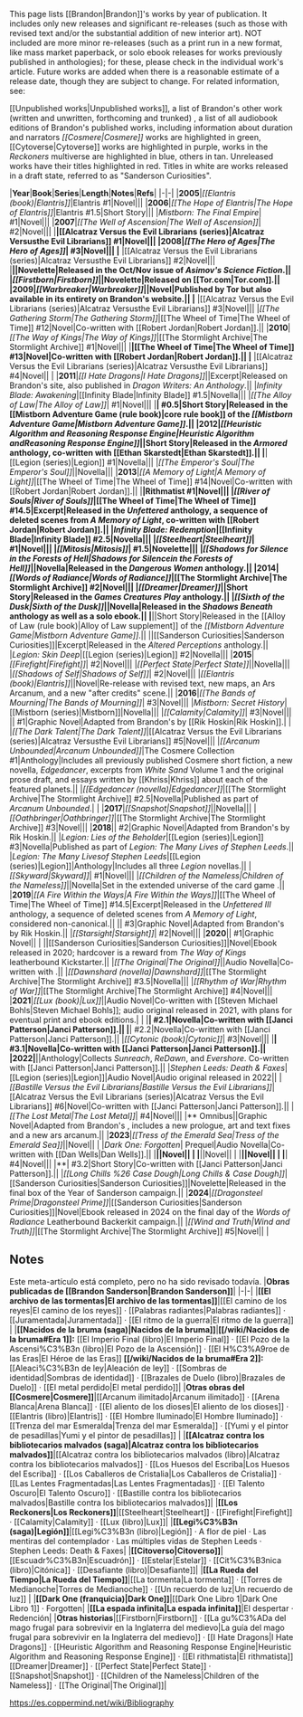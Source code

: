 This page lists [[Brandon\|Brandon]]'s works by year of publication. It includes only new releases and significant re-releases (such as those with revised text and/or the substantial addition of new interior art). NOT included are more minor re-releases (such as a print run in a new format, like mass market paperback, or solo ebook releases for works previously published in anthologies); for these, please check in the individual work's article. Future works are added when there is a reasonable estimate of a release date, though they are subject to change.
For related information, see:

[[Unpublished works\|Unpublished works]], a list of Brandon's other work (written and unwritten, forthcoming and trunked)
, a list of all audiobook editions of Brandon's published works, including information about duration and narrators
*[[Cosmere\|Cosmere]]* works are highlighted in green, [[Cytoverse\|Cytoverse]] works are highlighted in purple, works in the *Reckoners* multiverse are highlighted in blue, others in tan. Unreleased works have their titles highlighted in red. Titles in white are works released in a draft state, referred to as "Sanderson Curiosities".

|**Year**|**Book**|**Series**|**Length**|**Notes**|**Refs**|
|-|-|
|**2005**|*[[Elantris (book)\|Elantris]]*|Elantris #1|Novel|||
|**2006**|*[[The Hope of Elantris\|The Hope of Elantris]]*|Elantris #1.5|Short Story|||
|*Mistborn: The Final Empire*| #1|Novel|||
|**2007**|*[[The Well of Ascension\|The Well of Ascension]]*| #2|Novel|||
|**|[[Alcatraz Versus the Evil Librarians (series)\|Alcatraz Versusthe Evil Librarians]] #1|Novel|||
|**2008**|*[[The Hero of Ages\|The Hero of Ages]]*| #3|Novel|||
|** |[[Alcatraz Versus the Evil Librarians (series)\|Alcatraz Versusthe Evil Librarians]] #2|Novel|||
|**||Novelette|Released in the Oct/Nov issue of *Asimov's Science Fiction*.||
|*[[Firstborn\|Firstborn]]*||Novelette|Released on [[Tor.com\|Tor.com]].||
|**2009**|*[[Warbreaker\|Warbreaker]]*||Novel|Published by Tor but also available in its entirety on Brandon's website.||
|** |[[Alcatraz Versus the Evil Librarians (series)\|Alcatraz Versusthe Evil Librarians]] #3|Novel|||
|*[[The Gathering Storm\|The Gathering Storm]]*|[[The Wheel of Time\|The Wheel of Time]] #12|Novel|Co-written with [[Robert Jordan\|Robert Jordan]].||
|**2010**|*[[The Way of Kings\|The Way of Kings]]*|[[The Stormlight Archive\|The Stormlight Archive]] #1|Novel|||
|**|[[The Wheel of Time\|The Wheel of Time]] #13|Novel|Co-written with [[Robert Jordan\|Robert Jordan]].||
|** |[[Alcatraz Versus the Evil Librarians (series)\|Alcatraz Versusthe Evil Librarians]] #4|Novel|| |
|**2011**|*[[I Hate Dragons\|I Hate Dragons]]*||Excerpt|Released on Brandon's site, also published in *Dragon Writers: An Anthology*.||
|*Infinity Blade: Awakening*|[[Infinity Blade\|Infinity Blade]] #1.5|Novella|||
|*[[The Alloy of Law\|The Alloy of Law]]*| #1|Novel|||
|**| #0.5|Short Story|Released in the [[Mistborn Adventure Game (rule book)\|core rule book]] of the *[[Mistborn Adventure Game\|Mistborn Adventure Game]]*.||
|**2012**|*[[Heuristic Algorithm and Reasoning Response Engine\|Heuristic Algorithm andReasoning Response Engine]]*||Short Story|Released in the *Armored* anthology, co-written with [[Ethan Skarstedt\|Ethan Skarstedt]].||
|**|[[Legion (series)\|Legion]] #1|Novella|||
|*[[The Emperor's Soul\|The Emperor's Soul]]*||Novella|||
|**2013**|*[[A Memory of Light\|A Memory of Light]]*|[[The Wheel of Time\|The Wheel of Time]] #14|Novel|Co-written with [[Robert Jordan\|Robert Jordan]].||
|**|Rithmatist #1|Novel|||
|*[[River of Souls\|River of Souls]]*|[[The Wheel of Time\|The Wheel of Time]] #14.5|Excerpt|Released in the *Unfettered* anthology, a sequence of deleted scenes from *A Memory of Light*, co-written with [[Robert Jordan\|Robert Jordan]].||
|*Infinity Blade: Redemption*|[[Infinity Blade\|Infinity Blade]] #2.5|Novella|||
|*[[Steelheart\|Steelheart]]*| #1|Novel|||
|*[[Mitosis\|Mitosis]]*| #1.5|Novelette|||
|*[[Shadows for Silence in the Forests of Hell\|Shadows for Silencein the Forests of Hell]]*||Novella|Released in the *Dangerous Women* anthology.||
|**2014**|*[[Words of Radiance\|Words of Radiance]]*|[[The Stormlight Archive\|The Stormlight Archive]] #2|Novel|||
|*[[Dreamer\|Dreamer]]*||Short Story|Released in the *Games Creatures Play* anthology.||
|*[[Sixth of the Dusk\|Sixth of the Dusk]]*||Novella|Released in the *Shadows Beneath* anthology as well as a solo ebook.||
|**||Short Story|Released in the [[Alloy of Law (rule book)\|Alloy of Law supplement]] of the *[[Mistborn Adventure Game\|Mistborn Adventure Game]]*.||
||[[Sanderson Curiosities\|Sanderson Curiosities]]|Excerpt|Released in the *Altered Perceptions* anthology.||
|*Legion: Skin Deep*|[[Legion (series)\|Legion]] #2|Novella|||
|**2015**|*[[Firefight\|Firefight]]*| #2|Novel|||
|*[[Perfect State\|Perfect State]]*||Novella|||
|*[[Shadows of Self\|Shadows of Self]]*| #2|Novel|||
|*[[Elantris (book)\|Elantris]]*||Novel|Re-release with revised text, new maps, an Ars Arcanum, and a new "after credits" scene.||
|**2016**|*[[The Bands of Mourning\|The Bands of Mourning]]*| #3|Novel|||
|*Mistborn: Secret History*|[[Mistborn (series)\|Mistborn]]|Novella|||
|*[[Calamity\|Calamity]]*| #3|Novel|||
|| #1|Graphic Novel|Adapted from Brandon's  by [[Rik Hoskin\|Rik Hoskin]].| |
|*[[The Dark Talent\|The Dark Talent]]*|[[Alcatraz Versus the Evil Librarians (series)\|Alcatraz Versusthe Evil Librarians]] #5|Novel|||
|*[[Arcanum Unbounded\|Arcanum Unbounded]]*|The Cosmere Collection #1|Anthology|Includes all previously published Cosmere short fiction, a new novella, *Edgedancer*, excerpts from *White Sand* Volume 1 and the original prose draft, and essays written by [[Khriss\|Khriss]] about each of the featured planets.||
|*[[Edgedancer (novella)\|Edgedancer]]*|[[The Stormlight Archive\|The Stormlight Archive]] #2.5|Novella|Published as part of *Arcanum Unbounded*.| |
|**2017**|*[[Snapshot\|Snapshot]]*||Novella|||
|*[[Oathbringer\|Oathbringer]]*|[[The Stormlight Archive\|The Stormlight Archive]] #3|Novel|||
|**2018**|| #2|Graphic Novel|Adapted from Brandon's  by Rik Hoskin.||
|*Legion: Lies of the Beholder*|[[Legion (series)\|Legion]] #3|Novella|Published as part of *Legion: The Many Lives of Stephen Leeds*.||
|*Legion: The Many Livesof Stephen Leeds*|[[Legion (series)\|Legion]]|Anthology|Includes all three *Legion* novellas.||
|*[[Skyward\|Skyward]]*| #1|Novel|||
|*[[Children of the Nameless\|Children of the Nameless]]*||Novella|Set in the extended universe of the card game .||
|**2019**|*[[A Fire Within the Ways\|A Fire Within the Ways]]*|[[The Wheel of Time\|The Wheel of Time]] #14.5|Excerpt|Released in the *Unfettered III* anthology, a sequence of deleted scenes from *A Memory of Light*, considered non-canonical.||
|| #3|Graphic Novel|Adapted from Brandon's  by Rik Hoskin.||
|*[[Starsight\|Starsight]]*| #2|Novel|||
|**2020**|| #1|Graphic Novel|| |
||[[Sanderson Curiosities\|Sanderson Curiosities]]|Novel|Ebook released in 2020; hardcover is a reward from *The Way of Kings* leatherbound Kickstarter.||
|*[[The Original\|The Original]]*||Audio Novella|Co-written with .||
|*[[Dawnshard (novella)\|Dawnshard]]*|[[The Stormlight Archive\|The Stormlight Archive]] #3.5|Novella|||
|*[[Rhythm of War\|Rhythm of War]]*|[[The Stormlight Archive\|The Stormlight Archive]] #4|Novel|||
|**2021**|*[[Lux (book)\|Lux]]*||Audio Novel|Co-written with [[Steven Michael Bohls\|Steven Michael Bohls]]; audio original released in 2021, with plans for eventual print and ebook editions.| |
|**| #2.1|Novella|Co-written with [[Janci Patterson\|Janci Patterson]].||
|**| #2.2|Novella|Co-written with [[Janci Patterson\|Janci Patterson]].||
|*[[Cytonic (book)\|Cytonic]]*| #3|Novel|||
|**| #3.1|Novella|Co-written with [[Janci Patterson\|Janci Patterson]].||
|**2022**|**||Anthology|Collects *Sunreach*, *ReDawn*, and *Evershore*. Co-written with [[Janci Patterson\|Janci Patterson]].||
|*Stephen Leeds: Death & Faxes*|[[Legion (series)\|Legion]]|Audio Novel|Audio original released in 2022||
|*[[Bastille Versus the Evil Librarians\|Bastille Versus the Evil Librarians]]*|[[Alcatraz Versus the Evil Librarians (series)\|Alcatraz Versus the Evil Librarians]] #6|Novel|Co-written with [[Janci Patterson\|Janci Patterson]].||
|*[[The Lost Metal\|The Lost Metal]]*| #4|Novel|||
|** Omnibus||Graphic Novel|Adapted from Brandon's , includes a new prologue, art and text fixes and a new ars arcanum.||
|**2023**|*[[Tress of the Emerald Sea\|Tress of the Emerald Sea]]*||Novel|| |
|*Dark One: Forgotten*| Prequel|Audio Novella|Co-written with [[Dan Wells\|Dan Wells]].||
|**||Novel|| |
|**||Novel|| |
|**||Novel|| |
|**| #4|Novel|||
|**| #3.2|Short Story|Co-written with [[Janci Patterson\|Janci Patterson]].||
|*[[Long Chills %26 Case Dough\|Long Chills & Case Dough]]*|[[Sanderson Curiosities\|Sanderson Curiosities]]|Novelette|Released in the final box of the Year of Sanderson campaign.||
|**2024**|*[[Dragonsteel Prime\|Dragonsteel Prime]]*|[[Sanderson Curiosities\|Sanderson Curiosities]]|Novel|Ebook released in 2024 on the final day of the *Words of Radiance* Leatherbound Backerkit campaign.||
|*[[Wind and Truth\|Wind and Truth]]*|[[The Stormlight Archive\|The Stormlight Archive]] #5|Novel|| |

## Notes



Este meta-artículo está completo, pero no ha sido revisado todavía.
|**Obras publicadas de [[Brandon Sanderson\|Brandon Sanderson]]**|
|-|-|
|**[[El archivo de las tormentas\|El archivo de las tormentas]]**|[[El camino de los reyes\|El camino de los reyes]] · [[Palabras radiantes\|Palabras radiantes]] · [[Juramentada\|Juramentada]] · [[El ritmo de la guerra\|El ritmo de la guerra]] |
|**[[Nacidos de la bruma (saga)\|Nacidos de la bruma]]**|**[[/wiki/Nacidos de la bruma#Era 1]]:** [[El Imperio Final (libro)\|El Imperio Final]] · [[El Pozo de la Ascensi%C3%B3n (libro)\|El Pozo de la Ascensión]] · [[El H%C3%A9roe de las Eras\|El Héroe de las Eras]] **[[/wiki/Nacidos de la bruma#Era 2]]:** [[Aleaci%C3%B3n de ley\|Aleación de ley]] · [[Sombras de identidad\|Sombras de identidad]] · [[Brazales de Duelo (libro)\|Brazales de Duelo]] · [[El metal perdido\|El metal perdido]]|
|**Otras obras del [[Cosmere\|Cosmere]]**|[[Arcanum ilimitado\|Arcanum ilimitado]] · [[Arena Blanca\|Arena Blanca]] · [[El aliento de los dioses\|El aliento de los dioses]] · [[Elantris (libro)\|Elantris]] · [[El Hombre Iluminado\|El Hombre Iluminado]] · [[Trenza del mar Esmeralda\|Trenza del mar Esmeralda]] · [[Yumi y el pintor de pesadillas\|Yumi y el pintor de pesadillas]] |
|**[[Alcatraz contra los bibliotecarios malvados (saga)\|Alcatraz contra los bibliotecarios malvados]]**|[[Alcatraz contra los bibliotecarios malvados (libro)\|Alcatraz contra los bibliotecarios malvados]] · [[Los Huesos del Escriba\|Los Huesos del Escriba]] · [[Los Caballeros de Cristalia\|Los Caballeros de Cristalia]] · [[Las Lentes Fragmentadas\|Las Lentes Fragmentadas]] · [[El Talento Oscuro\|El Talento Oscuro]] · [[Bastille contra los bibliotecarios malvados\|Bastille contra los bibliotecarios malvados]]|
|**[[Los Reckoners\|Los Reckoners]]**|[[Steelheart\|Steelheart]] · [[Firefight\|Firefight]] · [[Calamity\|Calamity]] · [[Lux (libro)\|Lux]]|
|**[[Legi%C3%B3n (saga)\|Legión]]**|[[Legi%C3%B3n (libro)\|Legión]] · A flor de piel · Las mentiras del contemplador · Las múltiples vidas de Stephen Leeds · Stephen Leeds: Death & Faxes|
|**[[Citoverso\|Citoverso]]**|[[Escuadr%C3%B3n\|Escuadrón]] · [[Estelar\|Estelar]] · [[Cit%C3%B3nica (libro)\|Citónica]] · [[Desafiante (libro)\|Desafiante]]|
|**[[La Rueda del Tiempo\|La Rueda del Tiempo]]**|[[La tormenta\|La tormenta]] · [[Torres de Medianoche\|Torres de Medianoche]] · [[Un recuerdo de luz\|Un recuerdo de luz]] |
|**[[Dark One (franquicia)\|Dark One]]**|[[Dark One Libro 1\|Dark One Libro 1]] · Forgotten|
|**[[La espada infinita\|La espada infinita]]**|El despertar · Redención|
|**Otras historias**|[[Firstborn\|Firstborn]] · [[La gu%C3%ADa del mago frugal para sobrevivir en la Inglaterra del medievo\|La guía del mago frugal para sobrevivir en la Inglaterra del medievo]] · [[I Hate Dragons\|I Hate Dragons]] · [[Heuristic Algorithm and Reasoning Response Engine\|Heuristic Algorithm and Reasoning Response Engine]] · [[El rithmatista\|El rithmatista]] [[Dreamer\|Dreamer]] · [[Perfect State\|Perfect State]] · [[Snapshot\|Snapshot]] · [[Children of the Nameless\|Children of the Nameless]] · [[The Original\|The Original]]|



https://es.coppermind.net/wiki/Bibliography